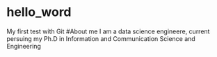 # hello_word
My first test with Git
#About me
I am a data science engineere, current persuing my Ph.D in Information and Communication Science and Engineering
